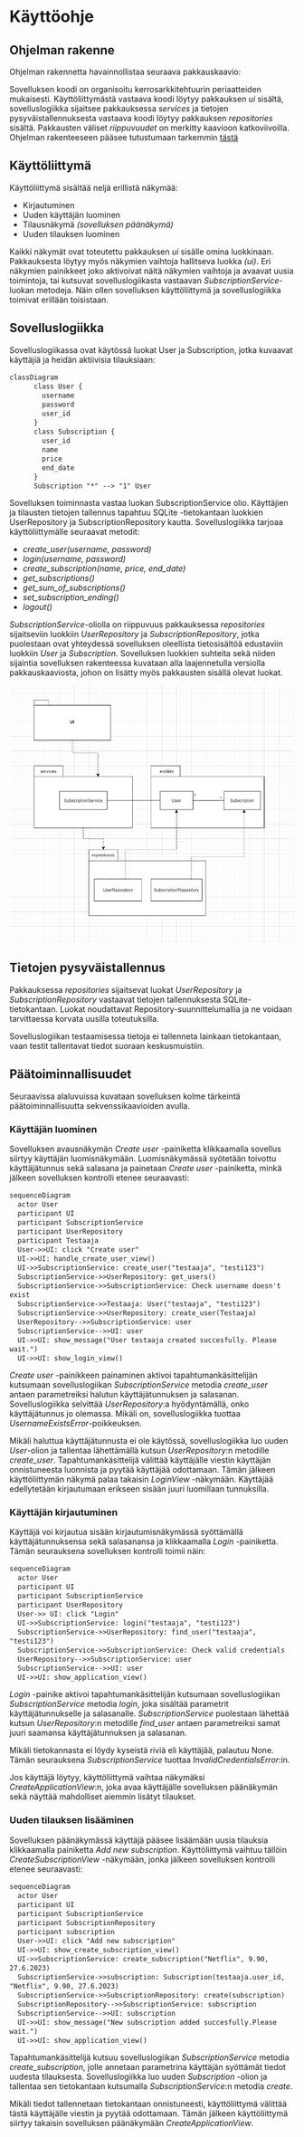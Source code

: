 # Käyttöohje
## Ohjelman rakenne
Ohjelman rakennetta havainnollistaa seuraava pakkauskaavio:


Sovelluksen koodi on organisoitu kerrosarkkitehtuurin periaatteiden mukaisesti. Käyttöliittymästä vastaava koodi löytyy pakkauksen *ui* sisältä, sovelluslogiikka sijaitsee pakkauksessa *services* ja tietojen pysyväistallennuksesta vastaava koodi löytyy pakkauksen *repositories* sisältä.
Pakkausten väliset *riippuvuudet* on merkitty kaavioon katkoviivoilla. Ohjelman rakenteeseen pääsee tutustumaan tarkemmin [tästä](https://github.com/imhlas/ot-harjoitustyo/blob/master/harjoitustyo/src)

## Käyttöliittymä
Käyttöliittymä sisältää neljä erillistä näkymää:

- Kirjautuminen
- Uuden käyttäjän luominen
- Tilausnäkymä *(sovelluksen päänäkymä)*
- Uuden tilauksen luominen

Kaikki näkymät ovat toteutettu pakkauksen *ui* sisälle omina luokkinaan. Pakkauksesta löytyy myös näkymien vaihtoja hallitseva luokka *(ui)*. Eri näkymien painikkeet joko aktivoivat näitä näkymien vaihtoja ja avaavat uusia toimintoja, tai kutsuvat sovelluslogiikasta vastaavan *SubscriptionService*-luokan metodeja. Näin ollen sovelluksen käyttöliittymä ja sovelluslogiikka toimivat erillään toisistaan.
 
## Sovelluslogiikka
Sovelluslogiikassa ovat käytössä luokat User ja Subscription, jotka kuvaavat käyttäjiä ja heidän aktiivisia tilauksiaan:

```mermaid
classDiagram
      class User {
        username
        password
        user_id
      }
      class Subscription {
        user_id
        name
        price
        end_date
      }
      Subscription "*" --> "1" User    
```
Sovelluksen toiminnasta vastaa luokan SubscriptionService olio. Käyttäjien ja tilausten tietojen tallennus tapahtuu SQLite -tietokantaan luokkien UserRepository ja SubscriptionRepository kautta. Sovelluslogiikka tarjoaa käyttöliittymälle seuraavat metodit:

- *create_user(username, password)*
- *login(username, password)*
- *create_subscription(name, price, end_date)*
- *get_subscriptions()*
- *get_sum_of_subscriptions()*
- *set_subscription_ending()*
- *logout()*

*SubscriptionService*-oliolla on riippuvuus pakkauksessa *repositories* sijaitseviin luokkiin *UserRepository* ja *SubscriptionRepository*, jotka puolestaan ovat yhteydessä sovelluksen oleellista tietosisältöä edustaviin luokkiin *User* ja *Subscription*.
Sovelluksen luokkien suhteita sekä niiden sijaintia sovelluksen rakenteessa kuvataan alla laajennetulla versiolla pakkauskaaviosta, johon on lisätty myös pakkausten sisällä olevat luokat.

![](./kuvat/pakkauskaavio.PNG)
## Tietojen pysyväistallennus
Pakkauksessa *repositories* sijaitsevat luokat *UserRepository* ja *SubscriptionRepository* vastaavat tietojen tallennuksesta SQLite-tietokantaan. Luokat noudattavat Repository-suunnittelumallia ja ne voidaan tarvittaessa korvata uusilla toteutuksilla. 

Sovelluslogiikan testaamisessa tietoja ei tallenneta lainkaan tietokantaan, vaan testit tallentavat tiedot suoraan keskusmuistiin.

## Päätoiminnallisuudet
Seuraavissa alaluvuissa kuvataan sovelluksen kolme tärkeintä päätoiminnallisuutta sekvenssikaavioiden avulla.
### Käyttäjän luominen
Sovelluksen avausnäkymän *Create user* -painiketta klikkaamalla sovellus siirtyy käyttäjän luomisnäkymään. Luomisnäkymässä syötetään toivottu käyttäjätunnus sekä salasana ja painetaan *Create user* -painiketta, minkä jälkeen sovelluksen kontrolli etenee seuraavasti:
```mermaid
sequenceDiagram
  actor User
  participant UI
  participant SubscriptionService
  participant UserRepository
  participant Testaaja
  User->>UI: click "Create user"
  UI->>UI: handle_create_user_view()
  UI->>SubscriptionService: create_user("testaaja", "testi123")
  SubscriptionService->>UserRepository: get_users()
  SubscriptionService->>SubscriptionService: Check username doesn't exist
  SubscriptionService->>Testaaja: User("testaaja", "testi123")
  SubscriptionService->>UserRepository: create_user(Testaaja)
  UserRepository-->>SubscriptionService: user
  SubscriptionService-->>UI: user
  UI->>UI: show_message("User testaaja created succesfully. Please wait.")
  UI->>UI: show_login_view()
```
*Create user* -painikkeen painaminen aktivoi tapahtumankäsittelijän kutsumaan sovelluslogiikan *SubscriptionService* metodia *create_user* antaen parametreiksi halutun käyttäjätunnuksen ja salasanan. Sovelluslogiikka selvittää *UserRepository*:a hyödyntämällä, onko käyttäjätunnus jo olemassa. Mikäli on, sovelluslogiikka tuottaa *UsernameExistsError*-poikkeuksen.

Mikäli haluttua käyttäjätunnusta ei ole käytössä, sovelluslogiikka luo uuden *User*-olion ja tallentaa lähettämällä kutsun *UserRepository*:n metodille *create_user*. Tapahtumankäsittelijä välittää käyttäjälle viestin käyttäjän onnistuneesta luonnista ja pyytää käyttäjää odottamaan. Tämän jälkeen käyttöliittymän näkymä palaa takaisin *LoginView* -näkymään. Käyttäjää edellytetään kirjautumaan erikseen sisään juuri luomillaan tunnuksilla.
### Käyttäjän kirjautuminen
Käyttäjä voi kirjautua sisään kirjautumisnäkymässä syöttämällä käyttäjätunnuksensa sekä salasanansa ja klikkaamalla *Login* -painiketta. Tämän seurauksena sovelluksen kontrolli toimii näin:
```mermaid
sequenceDiagram
  actor User
  participant UI
  participant SubscriptionService
  participant UserRepository
  User->> UI: click "Login"
  UI->>SubscriptionService: login("testaaja", "testi123")
  SubscriptionService->>UserRepository: find_user("testaaja", "testi123")
  SubscriptionService->>SubscriptionService: Check valid credentials
  UserRepository-->>SubscriptionService: user
  SubscriptionService-->>UI: user
  UI->>UI: show_application_view()
```
*Login* -painike aktivoi tapahtumankäsittelijän kutsumaan sovelluslogiikan *SubscriptionService* metodia *login*, joka sisältää parametrit käyttäjätunnukselle ja salasanalle. *SubscriptionService* puolestaan lähettää kutsun *UserRepository*:n metodille *find_user* antaen parametreiksi samat juuri saamansa käyttäjätunnuksen ja salasanan. 

Mikäli tietokannasta ei löydy kyseistä riviä eli käyttäjää, palautuu None. Tämän seurauksena *SubscriptionService* tuottaa *InvalidCredentialsError*:in.

Jos käyttäjä löytyy, käyttöliittymä vaihtaa näkymäksi *CreateApplicationView*:n, joka avaa käyttäjälle sovelluksen päänäkymän sekä näyttää mahdolliset aiemmin lisätyt tilaukset.
### Uuden tilauksen lisääminen
Sovelluksen päänäkymässä käyttäjä pääsee lisäämään uusia tilauksia klikkaamalla painiketta *Add new subscription*. Käyttöliittymä vaihtuu tällöin *CreateSubscriptionView* -näkymään, jonka jälkeen sovelluksen kontrolli etenee seuraavasti:
```mermaid
sequenceDiagram
  actor User
  participant UI
  participant SubscriptionService
  participant SubscriptionRepository
  participant subscription
  User->>UI: click "Add new subscription"
  UI->>UI: show_create_subscription_view()
  UI->>SubscriptionService: create_subscription("Netflix", 9.90, 27.6.2023)
  SubscriptionService->>subscription: Subscription(testaaja.user_id, "Netflix", 9.90, 27.6.2023)
  SubscriptionService->>SubscriptionRepository: create(subscription)
  SubscriptionRepository-->>SubscriptionService: subscription
  SubscriptionService-->>UI: subscription
  UI->>UI: show_message("New subscription added succesfully.Please wait.")
  UI->>UI: show_application_view()
```
Tapahtumankäsittelijä kutsuu sovelluslogiikan *SubscriptionService* metodia *create_subscription*, jolle annetaan parametrina käyttäjän syöttämät tiedot uudesta tilauksesta. Sovelluslogiikka luo uuden *Subscription* -olion ja tallentaa sen tietokantaan kutsumalla *SubscriptionService*:n metodia *create*. 

Mikäli tiedot tallennetaan tietokantaan onnistuneesti, käyttöliittymä välittää tästä käyttäjälle viestin ja pyytää odottamaan. Tämän jälkeen käyttöliittymä siirtyy takaisin sovelluksen päänäkymään *CreateApplicationView*.
